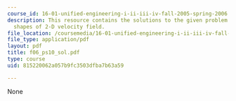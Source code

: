 ```yaml
---
course_id: 16-01-unified-engineering-i-ii-iii-iv-fall-2005-spring-2006
description: This resource contains the solutions to the given problem on streamline
  shapes of 2-D velocity field.
file_location: /coursemedia/16-01-unified-engineering-i-ii-iii-iv-fall-2005-spring-2006/815220062a057b9fc3503dfba7b63a59_f06_ps10_sol.pdf
file_type: application/pdf
layout: pdf
title: f06_ps10_sol.pdf
type: course
uid: 815220062a057b9fc3503dfba7b63a59

---
```

None
